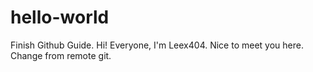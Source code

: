 # hello-world
Finish Github Guide.
Hi! Everyone, I'm Leex404.
Nice to meet you here.
Change from remote git.
